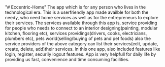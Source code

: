 "# Eccentric-Home" 
 The app which is for any person who lives in the technological era. This is a userfriendly app made availble for both the needy, who need home services as well as for the entrepreneurs to  explore their services.
 The services available  through this app is, service providing for people who needs to connect to an interior designing(painting, modular kitchen, flooring etc), services providings(drivers, cooks, electricians, plumbers etc), pets world(selling/buying of pets and pet foods) also the service providers of the above category can list their services(edit, update, create, delete, add)their services.
 In this one app, also included features like login, register, securily logout features.
 App is very helpfull for daily life by providing us fast, convenience and time consuming facilities.
